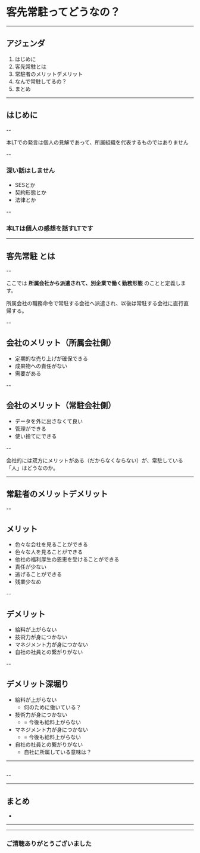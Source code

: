 <style type="text/css">
  .reveal h1,
  .reveal h2,
  .reveal h3,
  .reveal h4,
  .reveal h5,
  .reveal h6 {
    text-transform: none;
  }
</style>

# 客先常駐ってどうなの？

---

## アジェンダ

1. はじめに
2. 客先常駐とは
3. 常駐者のメリットデメリット
4. なんで常駐してるの？
5. まとめ

---

## はじめに

--

本LTでの発言は個人の見解であって、所属組織を代表するものではありません

--

### 深い話はしません
- SESとか
- 契約形態とか
- 法律とか

--

### 本LTは個人の感想を話すLTです

---

## 客先常駐 とは

--

ここでは **所属会社から派遣されて、別企業で働く勤務形態** のことと定義します。

所属会社の職務命令で常駐する会社へ派遣され、以後は常駐する会社に直行直帰する。

--

## 会社のメリット（所属会社側）
- 定期的な売り上げが確保できる
- 成果物への責任がない
- 需要がある

--

## 会社のメリット（常駐会社側）
- データを外に出さなくて良い
- 管理ができる
- 使い捨てにできる

--

会社的には双方にメリットがある（だからなくならない）が、常駐している「人」はどうなのか。

---

## 常駐者のメリットデメリット

--

## メリット
- 色々な会社を見ることができる
- 色々な人を見ることができる
- 他社の福利厚生の恩恵を受けることができる
- 責任が少ない
- 逃げることができる
- 残業少なめ

--

## デメリット
- 給料が上がらない
- 技術力が身につかない
- マネジメント力が身につかない
- 自社の社員との繋がりがない

--

## デメリット深堀り
- 給料が上がらない
  - 何のために働いている？
- 技術力が身につかない
  - = 今後も給料上がらない
- マネジメント力が身につかない
  - = 今後も給料上がらない
- 自社の社員との繋がりがない
  - 自社に所属している意味は？

---

## 
--


---

## まとめ

- 

---

---

### ご清聴ありがとうございました
